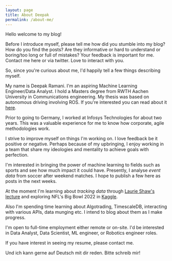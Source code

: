 ```yaml
---
layout: page
title: About Deepak
permalink: /about-me/
---
```


Hello welcome to my blog!

Before I introduce myself, please tell me how did you stumble into my blog? How
do you find the posts? Are they informative or hard to understand or boring/too long or
full of mistakes? Your feedback is important for me. Contact me here or via twitter. Love
to interact with you.

So, since you're curious about me, I'd happily tell a few things describing myself.

My name is Deepak Ramani. I'm an aspiring Machine Learning Engineer/Data Analyst.
I hold a Masters degree from RWTH Aachen University in Communications engineering. My
thesis was based on autonomous driving involving ROS. If you're interested you can read
about it [here](https://github.com/dr563105/basicad_framework).

Prior to going to Germany, I worked at Infosys Technologies for about two years. This was
a valuable experience for me to know how corporate, agile methodologies work.

I strive to improve myself on things I'm working on. I love feedback be it positive or
negative. Perhaps because of my upbringing, I enjoy working in a team that share my
ideologies and mentality to achieve goals with perfection.

I'm interested in bringing the power of machine learning to fields such as sports and see
how much impact it could have. Presently, I analyse *event data* from soccer after weekend matches.
I hope to publish a few here as posts in the next weeks.

At the moment I'm learning about *tracking data* through [Laurie Shaw's lecture](https://www.youtube.com/watch?v=8TrleFklEsE)
and exploring NFL's Big Bowl 2022 in [Kaggle](https://www.kaggle.com/c/nfl-big-data-bowl-2022).  

Also I'm spending time learning about Algotrading, TimescaleDB, interacting with various
APIs, data munging etc. I intend to blog about them as I make progress.

I'm open to full-time employment either remote or on-site. I'd be interested in Data
Analyst, Data Scientist, ML engineer, or Robotics engineer roles.

If you have interest in seeing my resume, please contact me.

Und ich kann gerne auf Deutsch mit dir reden. Bitte schreib mir!

